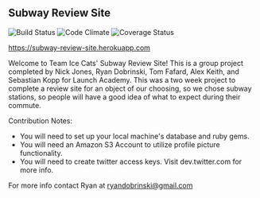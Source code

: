 ##  Subway Review Site
![Build Status](https://codeship.com/projects/1230c3a0-953e-0133-615b-520d149e6bdf/status?branch=master)
![Code Climate](https://codeclimate.com/github/rdobrins/subway_review_site.png)
![Coverage Status](https://coveralls.io/repos/rdobrins/subway_review_site/badge.png)

https://subway-review-site.herokuapp.com

Welcome to Team Ice Cats' Subway Review Site! This is a group project completed
by Nick Jones, Ryan Dobrinski, Tom Fafard, Alex Keith, and Sebastian Kopp for
Launch Academy.  This was a two week project to complete a review site for an
object of our choosing, so we chose subway stations, so people will have a good
idea of what to expect during their commute.

Contribution Notes:
* You will need to set up your local machine's database and ruby gems.
* You will need an Amazon S3 Account to utilize profile picture functionality.
* You will need to create twitter access keys. Visit dev.twitter.com for more info.

For more info contact Ryan at ryandobrinski@gmail.com
